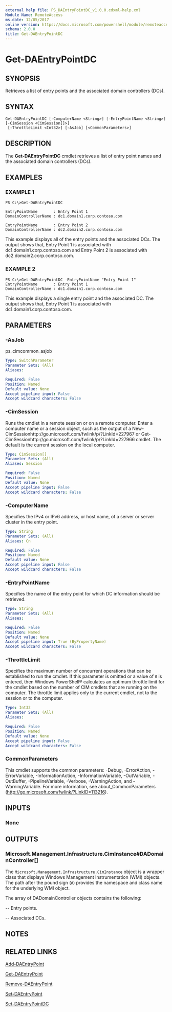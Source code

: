 ```yaml
---
external help file: PS_DAEntryPointDC_v1.0.0.cdxml-help.xml
Module Name: RemoteAccess
ms.date: 12/05/2017
online version: https://docs.microsoft.com/powershell/module/remoteaccess/get-daentrypointdc?view=windowsserver2012r2-ps&wt.mc_id=ps-gethelp
schema: 2.0.0
title: Get-DAEntryPointDC
---
```


# Get-DAEntryPointDC

## SYNOPSIS
Retrieves a list of entry points and the associated domain controllers (DCs).

## SYNTAX

```
Get-DAEntryPointDC [-ComputerName <String>] [-EntryPointName <String>] [-CimSession <CimSession[]>]
 [-ThrottleLimit <Int32>] [-AsJob] [<CommonParameters>]
```

## DESCRIPTION
The **Get-DAEntryPointDC** cmdlet retrieves a list of entry point names and the associated domain controllers (DCs).

## EXAMPLES

### EXAMPLE 1
```
PS C:\>Get-DAEntryPointDC

EntryPointName       : Entry Point 1 
DomainControllerName : dc1.domain1.corp.contoso.com 
 
EntryPointName       : Entry Point 2 
DomainControllerName : dc2.domain2.corp.contoso.com
```

This example displays all of the entry points and the associated DCs.
The output shows that, Entry Point 1 is associated with dc1.domain1.corp.contoso.com and Entry Point 2 is associated with dc2.domain2.corp.contoso.com.

### EXAMPLE 2
```
PS C:\>Get-DAEntryPointDC -EntryPointName "Entry Point 1"
EntryPointName       : Entry Point 1 
DomainControllerName : dc1.domain1.corp.contoso.com
```

This example displays a single entry point and the associated DC.
The output shows that, Entry Point 1 is associated with dc1.domain1.corp.contoso.com.

## PARAMETERS

### -AsJob
ps_cimcommon_asjob

```yaml
Type: SwitchParameter
Parameter Sets: (All)
Aliases: 

Required: False
Position: Named
Default value: None
Accept pipeline input: False
Accept wildcard characters: False
```

### -CimSession
Runs the cmdlet in a remote session or on a remote computer.
Enter a computer name or a session object, such as the output of a New-CimSessionhttp://go.microsoft.com/fwlink/p/?LinkId=227967 or Get-CimSessionhttp://go.microsoft.com/fwlink/p/?LinkId=227966 cmdlet.
The default is the current session on the local computer.

```yaml
Type: CimSession[]
Parameter Sets: (All)
Aliases: Session

Required: False
Position: Named
Default value: None
Accept pipeline input: False
Accept wildcard characters: False
```

### -ComputerName
Specifies the IPv4 or IPv6 address, or host name, of a server or server cluster in the entry point.

```yaml
Type: String
Parameter Sets: (All)
Aliases: Cn

Required: False
Position: Named
Default value: None
Accept pipeline input: False
Accept wildcard characters: False
```

### -EntryPointName
Specifies the name of the entry point for which DC information should be retrieved.

```yaml
Type: String
Parameter Sets: (All)
Aliases: 

Required: False
Position: Named
Default value: None
Accept pipeline input: True (ByPropertyName)
Accept wildcard characters: False
```

### -ThrottleLimit
Specifies the maximum number of concurrent operations that can be established to run the cmdlet.
If this parameter is omitted or a value of `0` is entered, then Windows PowerShell® calculates an optimum throttle limit for the cmdlet based on the number of CIM cmdlets that are running on the computer.
The throttle limit applies only to the current cmdlet, not to the session or to the computer.

```yaml
Type: Int32
Parameter Sets: (All)
Aliases: 

Required: False
Position: Named
Default value: None
Accept pipeline input: False
Accept wildcard characters: False
```

### CommonParameters
This cmdlet supports the common parameters: -Debug, -ErrorAction, -ErrorVariable, -InformationAction, -InformationVariable, -OutVariable, -OutBuffer, -PipelineVariable, -Verbose, -WarningAction, and -WarningVariable. For more information, see about_CommonParameters (http://go.microsoft.com/fwlink/?LinkID=113216).

## INPUTS

### None

## OUTPUTS

### Microsoft.Management.Infrastructure.CimInstance#DADomainController[]
The `Microsoft.Management.Infrastructure.CimInstance` object is a wrapper class that displays Windows Management Instrumentation (WMI) objects.
The path after the pound sign (`#`) provides the namespace and class name for the underlying WMI object.

The array of DADomainController objects contains the following: 

 -- Entry points. 

 -- Associated DCs.

## NOTES

## RELATED LINKS

[Add-DAEntryPoint](./Add-DAEntryPoint.md)

[Get-DAEntryPoint](./Get-DAEntryPoint.md)

[Remove-DAEntryPoint](./Remove-DAEntryPoint.md)

[Set-DAEntryPoint](./Set-DAEntryPoint.md)

[Set-DAEntryPointDC](./Set-DAEntryPointDC.md)

